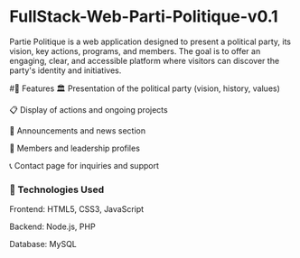 # FullStack-Web-Parti-Politique-v0.1
Partie Politique is a web application designed to present a political party, its vision, key actions, programs, and members. The goal is to offer an engaging, clear, and accessible platform where visitors can discover the party's identity and initiatives.

#🌟 Features
🏛️ Presentation of the political party (vision, history, values)

📋 Display of actions and ongoing projects

📢 Announcements and news section

👥 Members and leadership profiles

📞 Contact page for inquiries and support

### 🚀 Technologies Used
Frontend: HTML5, CSS3, JavaScript 

Backend:  Node.js, PHP

Database: MySQL
